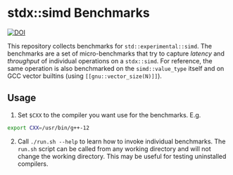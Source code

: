 # stdx::simd Benchmarks

[![DOI](https://zenodo.org/badge/771078921.svg)](https://zenodo.org/doi/10.5281/zenodo.10810248)

This repository collects benchmarks for `std::experimental::simd`. The 
benchmarks are a set of micro-benchmarks that try to capture *latency* and 
*throughput* of individual operations on a `stdx::simd`. For reference, the 
same operation is also benchmarked on the `simd::value_type` itself and on GCC 
vector builtins (using `[[gnu::vector_size(N)]]`).

## Usage

1. Set `$CXX` to the compiler you want use for the benchmarks. E.g.
```bash
export CXX=/usr/bin/g++-12
```

2. Call `./run.sh --help` to learn how to invoke individual benchmarks.
   The `run.sh` script can be called from any working directory and will not 
   change the working directory. This may be useful for testing uninstalled 
   compilers.
